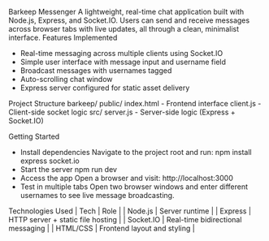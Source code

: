  Barkeep Messenger
A lightweight, real-time chat application built with Node.js, Express, and Socket.IO. Users can send and receive messages across browser tabs with live updates, all through a clean, minimalist interface.
Features Implemented
-  Real-time messaging across multiple clients using Socket.IO
-  Simple user interface with message input and username field
-  Broadcast messages with usernames tagged
-  Auto-scrolling chat window
-  Express server configured for static asset delivery

 Project Structure
barkeep/
 public/
 index.html - Frontend interface
 client.js - Client-side socket logic
 src/
server.js - Server-side logic (Express + Socket.IO)



 Getting Started
- Install dependencies
Navigate to the project root and run:
npm install express socket.io
- Start the server
npm run dev
- Access the app
Open a browser and visit:
http://localhost:3000
- Test in multiple tabs
Open two browser windows and enter different usernames to see live message broadcasting.

 Technologies Used
| Tech | Role | 
| Node.js | Server runtime | 
| Express | HTTP server + static file hosting | 
| Socket.IO | Real-time bidirectional messaging | 
| HTML/CSS | Frontend layout and styling | 




